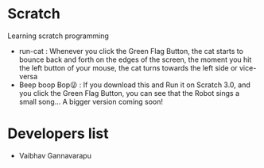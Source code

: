 # Scratch
Learning scratch programming
* run-cat : Whenever you click the Green Flag Button, the cat starts to bounce back and forth on the edges of the screen, the moment you hit the left button of your mouse, the cat turns towards the left side or vice-versa
* Beep boop Bop😜 : If you download this and Run it on Scratch 3.0, and you click the Green Flag Button, you can see that the Robot sings a small song... A bigger version coming soon!


# Developers list
* Vaibhav Gannavarapu

